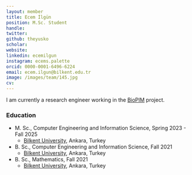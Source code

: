 ```yaml
---
layout: member
title: Ecem İlgün
position: M.Sc. Student
handle: 
twitter:
github: theyusko
scholar: 
website: 
linkedin: ecemilgun
instagram: ecems.palette
orcid: 0000-0001-6496-6224
email: ecem.ilgun@bilkent.edu.tr
image: /images/team/145.jpg
cv: 
---
```


I am currently a research engineer working in the [BioPIM](http://www.biopim.eu) project.

### Education

- M. Sc., Computer Engineering and Information Science, Spring 2023 - Fall 2025
  - [Bilkent University](http://www.cs.bilkent.edu.tr/), Ankara, Turkey
- B. Sc., Computer Engineering and Information Science, Fall 2021
  - [Bilkent University](http://www.cs.bilkent.edu.tr/), Ankara, Turkey
- B. Sc., Mathematics, Fall 2021
  - [Bilkent University](http://www.math.bilkent.edu.tr/), Ankara, Turkey


